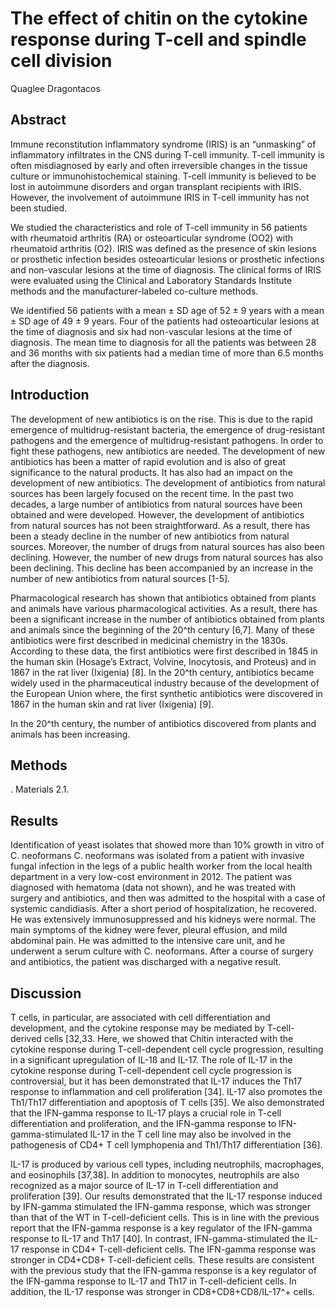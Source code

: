 # The effect of chitin on the cytokine response during T-cell and spindle cell division
Quaglee Dragontacos


## Abstract
Immune reconstitution inflammatory syndrome (IRIS) is an “unmasking” of inflammatory infiltrates in the CNS during T-cell immunity. T-cell immunity is often misdiagnosed by early and often irreversible changes in the tissue culture or immunohistochemical staining. T-cell immunity is believed to be lost in autoimmune disorders and organ transplant recipients with IRIS. However, the involvement of autoimmune IRIS in T-cell immunity has not been studied.

We studied the characteristics and role of T-cell immunity in 56 patients with rheumatoid arthritis (RA) or osteoarticular syndrome (OO2) with rheumatoid arthritis (O2). IRIS was defined as the presence of skin lesions or prosthetic infection besides osteoarticular lesions or prosthetic infections and non-vascular lesions at the time of diagnosis. The clinical forms of IRIS were evaluated using the Clinical and Laboratory Standards Institute methods and the manufacturer-labeled co-culture methods.

We identified 56 patients with a mean ± SD age of 52 ± 9 years with a mean ± SD age of 49 ± 9 years. Four of the patients had osteoarticular lesions at the time of diagnosis and six had non-vascular lesions at the time of diagnosis. The mean time to diagnosis for all the patients was between 28 and 36 months with six patients had a median time of more than 6.5 months after the diagnosis.


## Introduction
The development of new antibiotics is on the rise. This is due to the rapid emergence of multidrug-resistant bacteria, the emergence of drug-resistant pathogens and the emergence of multidrug-resistant pathogens. In order to fight these pathogens, new antibiotics are needed. The development of new antibiotics has been a matter of rapid evolution and is also of great significance to the natural products. It has also had an impact on the development of new antibiotics. The development of antibiotics from natural sources has been largely focused on the recent time. In the past two decades, a large number of antibiotics from natural sources have been obtained and were developed. However, the development of antibiotics from natural sources has not been straightforward. As a result, there has been a steady decline in the number of new antibiotics from natural sources. Moreover, the number of drugs from natural sources has also been declining. However, the number of new drugs from natural sources has also been declining. This decline has been accompanied by an increase in the number of new antibiotics from natural sources [1-5].

Pharmacological research has shown that antibiotics obtained from plants and animals have various pharmacological activities. As a result, there has been a significant increase in the number of antibiotics obtained from plants and animals since the beginning of the 20^th century [6,7]. Many of these antibiotics were first described in medicinal chemistry in the 1830s. According to these data, the first antibiotics were first described in 1845 in the human skin (Hosage’s Extract, Volvine, Inocytosis, and Proteus) and in 1867 in the rat liver (Ixigenia) [8]. In the 20^th century, antibiotics became widely used in the pharmaceutical industry because of the development of the European Union where, the first synthetic antibiotics were discovered in 1867 in the human skin and rat liver (Ixigenia) [9].

In the 20^th century, the number of antibiotics discovered from plants and animals has been increasing.


## Methods
. Materials
2.1.


## Results
Identification of yeast isolates that showed more than 10% growth in vitro of C. neoformans
C. neoformans was isolated from a patient with invasive fungal infection in the legs of a public health worker from the local health department in a very low-cost environment in 2012. The patient was diagnosed with hematoma (data not shown), and he was treated with surgery and antibiotics, and then was admitted to the hospital with a case of systemic candidiasis. After a short period of hospitalization, he recovered. He was extensively immunosuppressed and his kidneys were normal. The main symptoms of the kidney were fever, pleural effusion, and mild abdominal pain. He was admitted to the intensive care unit, and he underwent a serum culture with C. neoformans. After a course of surgery and antibiotics, the patient was discharged with a negative result.


## Discussion
T cells, in particular, are associated with cell differentiation and development, and the cytokine response may be mediated by T-cell-derived cells [32,33. Here, we showed that Chitin interacted with the cytokine response during T-cell-dependent cell cycle progression, resulting in a significant upregulation of IL-1ß and IL-17. The role of IL-17 in the cytokine response during T-cell-dependent cell cycle progression is controversial, but it has been demonstrated that IL-17 induces the Th17 response to inflammation and cell proliferation [34]. IL-17 also promotes the Th1/Th17 differentiation and apoptosis of T cells [35]. We also demonstrated that the IFN-gamma response to IL-17 plays a crucial role in T-cell differentiation and proliferation, and the IFN-gamma response to IFN-gamma-stimulated IL-17 in the T cell line may also be involved in the pathogenesis of CD4+ T cell lymphopenia and Th1/Th17 differentiation [36].

IL-17 is produced by various cell types, including neutrophils, macrophages, and eosinophils [37,38]. In addition to monocytes, neutrophils are also recognized as a major source of IL-17 in T-cell differentiation and proliferation [39]. Our results demonstrated that the IL-17 response induced by IFN-gamma stimulated the IFN-gamma response, which was stronger than that of the WT in T-cell-deficient cells. This is in line with the previous report that the IFN-gamma response is a key regulator of the IFN-gamma response to IL-17 and Th17 [40]. In contrast, IFN-gamma-stimulated the IL-17 response in CD4+ T-cell-deficient cells. The IFN-gamma response was stronger in CD4+CD8+ T-cell-deficient cells. These results are consistent with the previous study that the IFN-gamma response is a key regulator of the IFN-gamma response to IL-17 and Th17 in T-cell-deficient cells. In addition, the IL-17 response was stronger in CD8+CD8+CD8/IL-17^+ cells.
